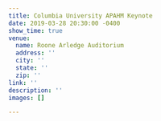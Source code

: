 ```yaml
---
title: Columbia University APAHM Keynote
date: 2019-03-28 20:30:00 -0400
show_time: true
venue:
  name: Roone Arledge Auditorium
  address: ''
  city: ''
  state: ''
  zip: ''
link: ''
description: ''
images: []

---
```

